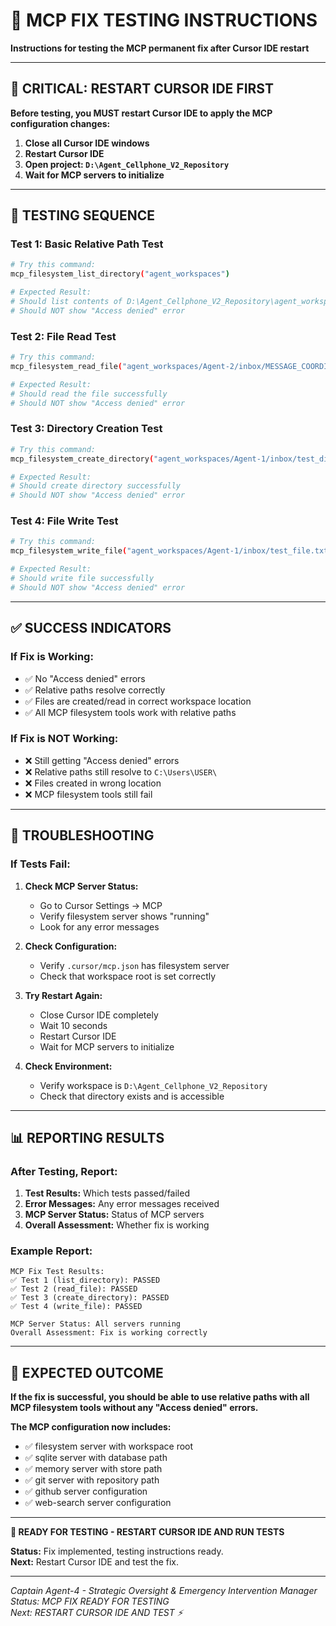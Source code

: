 # 🧪 **MCP FIX TESTING INSTRUCTIONS**

**Instructions for testing the MCP permanent fix after Cursor IDE restart**

---

## 🚨 **CRITICAL: RESTART CURSOR IDE FIRST**

**Before testing, you MUST restart Cursor IDE to apply the MCP configuration changes:**

1. **Close all Cursor IDE windows**
2. **Restart Cursor IDE**
3. **Open project: `D:\Agent_Cellphone_V2_Repository`**
4. **Wait for MCP servers to initialize**

---

## 🧪 **TESTING SEQUENCE**

### **Test 1: Basic Relative Path Test**
```bash
# Try this command:
mcp_filesystem_list_directory("agent_workspaces")

# Expected Result:
# Should list contents of D:\Agent_Cellphone_V2_Repository\agent_workspaces
# Should NOT show "Access denied" error
```

### **Test 2: File Read Test**
```bash
# Try this command:
mcp_filesystem_read_file("agent_workspaces/Agent-2/inbox/MESSAGE_COORDINATION_MODULARIZATION.md")

# Expected Result:
# Should read the file successfully
# Should NOT show "Access denied" error
```

### **Test 3: Directory Creation Test**
```bash
# Try this command:
mcp_filesystem_create_directory("agent_workspaces/Agent-1/inbox/test_directory")

# Expected Result:
# Should create directory successfully
# Should NOT show "Access denied" error
```

### **Test 4: File Write Test**
```bash
# Try this command:
mcp_filesystem_write_file("agent_workspaces/Agent-1/inbox/test_file.txt", "Test content")

# Expected Result:
# Should write file successfully
# Should NOT show "Access denied" error
```

---

## ✅ **SUCCESS INDICATORS**

### **If Fix is Working:**
- ✅ No "Access denied" errors
- ✅ Relative paths resolve correctly
- ✅ Files are created/read in correct workspace location
- ✅ All MCP filesystem tools work with relative paths

### **If Fix is NOT Working:**
- ❌ Still getting "Access denied" errors
- ❌ Relative paths still resolve to `C:\Users\USER\`
- ❌ Files created in wrong location
- ❌ MCP filesystem tools still fail

---

## 🔧 **TROUBLESHOOTING**

### **If Tests Fail:**
1. **Check MCP Server Status:**
   - Go to Cursor Settings → MCP
   - Verify filesystem server shows "running"
   - Look for any error messages

2. **Check Configuration:**
   - Verify `.cursor/mcp.json` has filesystem server
   - Check that workspace root is set correctly

3. **Try Restart Again:**
   - Close Cursor IDE completely
   - Wait 10 seconds
   - Restart Cursor IDE
   - Wait for MCP servers to initialize

4. **Check Environment:**
   - Verify workspace is `D:\Agent_Cellphone_V2_Repository`
   - Check that directory exists and is accessible

---

## 📊 **REPORTING RESULTS**

### **After Testing, Report:**
1. **Test Results:** Which tests passed/failed
2. **Error Messages:** Any error messages received
3. **MCP Server Status:** Status of MCP servers
4. **Overall Assessment:** Whether fix is working

### **Example Report:**
```
MCP Fix Test Results:
✅ Test 1 (list_directory): PASSED
✅ Test 2 (read_file): PASSED
✅ Test 3 (create_directory): PASSED
✅ Test 4 (write_file): PASSED

MCP Server Status: All servers running
Overall Assessment: Fix is working correctly
```

---

## 🎯 **EXPECTED OUTCOME**

**If the fix is successful, you should be able to use relative paths with all MCP filesystem tools without any "Access denied" errors.**

**The MCP configuration now includes:**
- ✅ filesystem server with workspace root
- ✅ sqlite server with database path
- ✅ memory server with store path
- ✅ git server with repository path
- ✅ github server configuration
- ✅ web-search server configuration

---

**🧪 READY FOR TESTING - RESTART CURSOR IDE AND RUN TESTS**

**Status:** Fix implemented, testing instructions ready.  
**Next:** Restart Cursor IDE and test the fix.

---

*Captain Agent-4 - Strategic Oversight & Emergency Intervention Manager*  
*Status: MCP FIX READY FOR TESTING*  
*Next: RESTART CURSOR IDE AND TEST ⚡*
